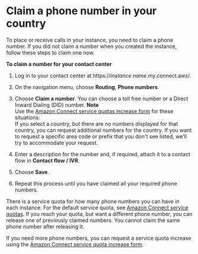 # Claim a phone number in your country<a name="claim-phone-number"></a>

To place or receive calls in your instance, you need to claim a phone number\. If you did not claim a number when you created the instance, follow these steps to claim one now\.

**To claim a number for your contact center**

1. Log in to your contact center at https://*instance name*\.my\.connect\.aws/\.

1. On the navigation menu, choose **Routing**, **Phone numbers**\.

1. Choose **Claim a number**\. You can choose a toll free number or a Direct Inward Dialing \(DID\) number\.
**Note**  
Use the [Amazon Connect service quotas increase form](https://console.aws.amazon.com/support/home#/case/create?issueType=service-limit-increase&limitType=service-code-connect) for these situations:   
If you select a country, but there are no numbers displayed for that country, you can request additional numbers for the country\. 
If you want to request a specific area code or prefix that you don't see listed, we'll try to accommodate your request\.

1. Enter a description for the number and, if required, attach it to a contact flow in **Contact flow / IVR**\.

1. Choose **Save**\.

1. Repeat this process until you have claimed all your required phone numbers\.

There is a service quota for how many phone numbers you can have in each instance\. For the default service quota, see [Amazon Connect service quotas](amazon-connect-service-limits.md)\. If you reach your quota, but want a different phone number, you can release one of previously claimed numbers\. You cannot claim the same phone number after releasing it\. 

If you need more phone numbers, you can request a service quota increase using the [Amazon Connect service quota increase form](https://console.aws.amazon.com/support/home#/case/create?issueType=service-limit-increase&limitType=service-code-connect)\.